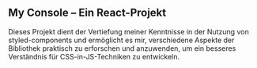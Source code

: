 ## My Console – Ein React-Projekt

Dieses Projekt dient der Vertiefung meiner Kenntnisse in der Nutzung von styled-components und ermöglicht es mir, verschiedene Aspekte der Bibliothek praktisch zu erforschen und anzuwenden, um ein besseres Verständnis für CSS-in-JS-Techniken zu entwickeln.
